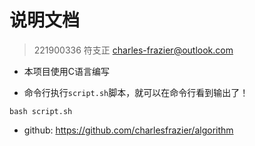 # 说明文档

> 221900336 符支正 charles-frazier@outlook.com

- 本项目使用C语言编写

- 命令行执行`script.sh`脚本，就可以在命令行看到输出了！

```shell
bash script.sh
```

- github: <https://github.com/charlesfrazier/algorithm>
